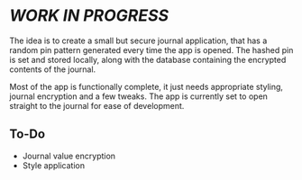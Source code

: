 # *WORK IN PROGRESS*

<p>The idea is to create a small but secure journal application, that has a random pin pattern generated every time the app is opened. The hashed pin is set and stored locally, along with the database containing the encrypted contents of the journal.</p>

<p>
  Most of the app is functionally complete, it just needs appropriate styling, journal encryption and a few tweaks.
  The app is currently set to open straight to the journal for ease of development.
</p>

## To-Do
- Journal value encryption
- Style application
